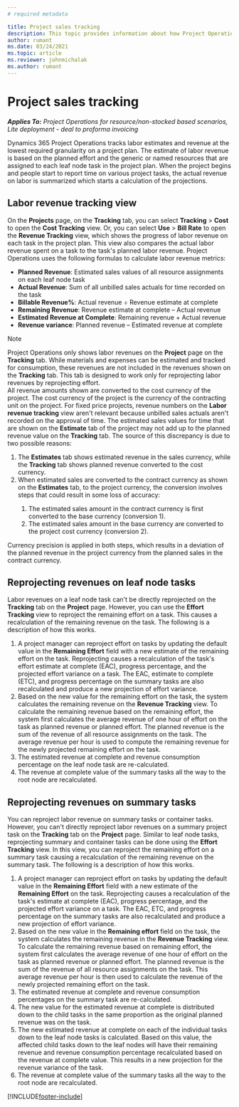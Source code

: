 ```yaml
---
# required metadata

title: Project sales tracking 
description: This topic provides information about how Project Operations tracks progress against labor revenue on a project.
author: rumant
ms.date: 03/24/2021
ms.topic: article
ms.reviewer: johnmichalak
ms.author: rumant
---
```


# Project sales tracking

_**Applies To:** Project Operations for resource/non-stocked based scenarios, Lite deployment - deal to proforma invoicing_

Dynamics 365 Project Operations tracks labor estimates and revenue at the lowest required granularity on a project plan. The estimate of labor revenue is based on the planned effort and the generic or named resources that are assigned to each leaf node task in the project plan. When the project begins and people start to report time on various project tasks, the actual revenue on labor is summarized which starts a calculation of the projections.

## Labor revenue tracking view

On the **Projects** page, on the **Tracking** tab, you can select **Tracking** > **Cost** to open the **Cost Tracking** view. Or, you can select **Use** > **Bill Rate** to open the **Revenue Tracking** view, which shows the progress of labor revenue on each task in the project plan. This view also compares the actual labor revenue spent on a task to the task's planned labor revenue. Project Operations uses the following formulas to calculate labor revenue metrics:

- **Planned Revenue**: Estimated sales values of all resource assignments on each leaf node task
- **Actual Revenue**: Sum of all unbilled sales actuals for time recorded on the task
- **Billable Revenue%**: Actual revenue ÷ Revenue estimate at complete
- **Remaining Revenue**: Revenue estimate at complete – Actual revenue
- **Estimated Revenue at Complete**: Remaining revenue + Actual revenue
- **Revenue variance**: Planned revenue – Estimated revenue at complete


> [!NOTE]
> Project Operations only shows labor revenues on the **Project** page on the **Tracking** tab. While materials and expenses can be estimated and tracked for consumption, these revenues are not included in the revenues shown on the **Tracking** tab. This tab is designed to work only for reprojecting labor revenues by reprojecting effort.  
> All revenue amounts shown are converted to the cost currency of the project. The cost currency of the project is the currency of the contracting unit on the project. 
> For fixed price projects, revenue numbers on the **Labor revenue tracking** view aren't relevant because unbilled sales actuals aren't recorded on the approval of time.
> The estimated sales values for time that are shown on the **Estimate** tab of the project may not add up to the planned revenue value on the **Tracking** tab. The source of this discrepancy is due to two possible reasons:
><ol>
   ><li> The <b>Estimates</b> tab shows estimated revenue in the sales currency, while the <b>Tracking</b> tab shows planned revenue converted to the cost currency. </li>
   ><li> When estimated sales are converted to the contract currency as shown on the <b>Estimates</b> tab, to the project currency, the conversion involves steps that could result in some loss of accuracy: </li>
><ol>
><li> The estimated sales amount in the contract currency is first converted to the base currency (conversion 1).</li>
><li> The estimated sales amount in the base currency are converted to the project cost currency (conversion 2). </li>
></ol>
></ol>
> Currency precision is applied in both steps, which results in a deviation of the planned revenue in the project currency from the planned sales in the contract currency.
   

## Reprojecting revenues on leaf node tasks

Labor revenues on a leaf node task can't be directly reprojected on the **Tracking** tab on the **Project** page. However, you can use the **Effort Tracking** view to reproject the remaining effort on a task. This causes a recalculation of the remaining revenue on the task. The following is a description of how this works.

1. A project manager can reproject effort on tasks by updating the default value in the **Remaining Effort** field with a new estimate of the remaining effort on the task. 
Reprojecting causes a recalculation of the task's effort estimate at complete (EAC), progress percentage, and the projected effort variance on a task. The EAC, estimate to complete (ETC), and progress percentage on the summary tasks are also recalculated and produce a new projection of effort variance.
2. Based on the new value for the remaining effort on the task, the system calculates the remaining revenue on the **Revenue Tracking** view. To calculate the remaining revenue based on the remaining effort, the system first calculates the average revenue of one hour of effort on the task as planned revenue or planned effort. The planned revenue is the sum of the revenue of all resource assignments on the task. The average revenue per hour is used to compute the remaining revenue for the newly projected remaining effort on the task.
3. The estimated revenue at complete and revenue consumption percentage on the leaf node task are re-calculated.
4. The revenue at complete value of the summary tasks all the way to the root node are recalculated.

## Reprojecting revenues on summary tasks

You can reproject labor revenue on summary tasks or container tasks. However, you can't directly reproject labor revenues on a summary project task on the **Tracking** tab on the **Project** page. Similar to leaf node tasks, reprojecting summary and container tasks can be done using the **Effort Tracking** view. In this view, you can reproject the remaining effort on a summary task causing a recalculation of the remaining revenue on the summary task. The following is a description of how this works.

1. A project manager can reproject effort on tasks by updating the default value in the **Remaining Effort** field with a new estimate of the **Remaining Effort** on the task. 
Reprojecting causes a recalculation of the task's estimate at complete (EAC), progress percentage, and the projected effort variance on a task. The EAC, ETC, and progress percentage on the summary tasks are also recalculated and produce a new projection of effort variance.
2. Based on the new value in the **Remaining effort** field on the task, the system calculates the remaining revenue in the **Revenue Tracking** view. To calculate the remaining revenue based on remaining effort, the system first calculates the average revenue of one hour of effort on the task as planned revenue or planned effort. The planned revenue is the sum of the revenue of all resource assignments on the task. This average revenue per hour  is then used to calculate the revenue of the newly projected remaining effort on the task.
3. The estimated revenue at complete and revenue consumption percentages on the summary task are re-calculated.
4. The new value for the estimated revenue at complete is distributed down to the child tasks in the same proportion as the original planned revenue was on the task.
5. The new estimated revenue at complete on each of the individual tasks down to the leaf node tasks is calculated. Based on this value, the affected child tasks down to the leaf nodes will have their remaining revenue and revenue consumption percentage recalculated based on the revenue at complete value. This results in a new projection for the revenue variance of the task. 
6. The revenue at complete value of the summary tasks all the way to the root node are recalculated.


[!INCLUDE[footer-include](../includes/footer-banner.md)]

